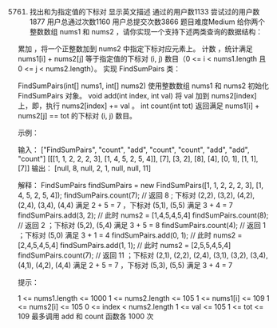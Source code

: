 5761. 找出和为指定值的下标对 显示英文描述
      通过的用户数1133
      尝试过的用户数1877
      用户总通过次数1160
      用户总提交次数3866
      题目难度Medium
      给你两个整数数组 nums1 和 nums2 ，请你实现一个支持下述两类查询的数据结构：

累加 ，将一个正整数加到 nums2 中指定下标对应元素上。
计数 ，统计满足 nums1[i] + nums2[j] 等于指定值的下标对 (i, j) 数目（0 <= i < nums1.length 且 0 <= j < nums2.length）。
实现 FindSumPairs 类：

FindSumPairs(int[] nums1, int[] nums2) 使用整数数组 nums1 和 nums2 初始化 FindSumPairs 对象。
void add(int index, int val) 将 val 加到 nums2[index] 上，即，执行 nums2[index] += val 。
int count(int tot) 返回满足 nums1[i] + nums2[j] == tot 的下标对 (i, j) 数目。


示例：

输入：
["FindSumPairs", "count", "add", "count", "count", "add", "add", "count"]
[[[1, 1, 2, 2, 2, 3], [1, 4, 5, 2, 5, 4]], [7], [3, 2], [8], [4], [0, 1], [1, 1], [7]]
输出：
[null, 8, null, 2, 1, null, null, 11]

解释：
FindSumPairs findSumPairs = new FindSumPairs([1, 1, 2, 2, 2, 3], [1, 4, 5, 2, 5, 4]);
findSumPairs.count(7);  // 返回 8 ; 下标对 (2,2), (3,2), (4,2), (2,4), (3,4), (4,4) 满足 2 + 5 = 7 ，下标对 (5,1), (5,5) 满足 3 + 4 = 7
findSumPairs.add(3, 2); // 此时 nums2 = [1,4,5,4,5,4]
findSumPairs.count(8);  // 返回 2 ；下标对 (5,2), (5,4) 满足 3 + 5 = 8
findSumPairs.count(4);  // 返回 1 ；下标对 (5,0) 满足 3 + 1 = 4
findSumPairs.add(0, 1); // 此时 nums2 = [2,4,5,4,5,4]
findSumPairs.add(1, 1); // 此时 nums2 = [2,5,5,4,5,4]
findSumPairs.count(7);  // 返回 11 ；下标对 (2,1), (2,2), (2,4), (3,1), (3,2), (3,4), (4,1), (4,2), (4,4) 满足 2 + 5 = 7 ，下标对 (5,3), (5,5) 满足 3 + 4 = 7


提示：

1 <= nums1.length <= 1000
1 <= nums2.length <= 105
1 <= nums1[i] <= 109
1 <= nums2[i] <= 105
0 <= index < nums2.length
1 <= val <= 105
1 <= tot <= 109
最多调用 add 和 count 函数各 1000 次